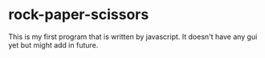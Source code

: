 # rock-paper-scissors
This is my first program that is written by javascript. It doesn't have any gui yet but might add in future.

